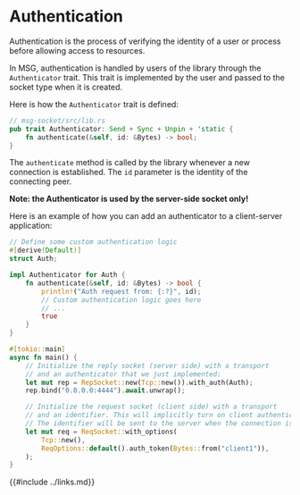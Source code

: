 # Authentication

Authentication is the process of verifying the identity of a user or process
before allowing access to resources.

In MSG, authentication is handled by users of the library through the
`Authenticator` trait. This trait is implemented by the user and passed to the
socket type when it is created.

Here is how the `Authenticator` trait is defined:

```rust
// msg-socket/src/lib.rs
pub trait Authenticator: Send + Sync + Unpin + 'static {
    fn authenticate(&self, id: &Bytes) -> bool;
}
```

The `authenticate` method is called by the library whenever a new connection
is established. The `id` parameter is the identity of the connecting peer.

**Note: the Authenticator is used by the server-side socket only!**

Here is an example of how you can add an authenticator to a
client-server application:

```rust
// Define some custom authentication logic
#[derive(Default)]
struct Auth;

impl Authenticator for Auth {
    fn authenticate(&self, id: &Bytes) -> bool {
        println!("Auth request from: {:?}", id);
        // Custom authentication logic goes here
        // ...
        true
    }
}

#[tokio::main]
async fn main() {
    // Initialize the reply socket (server side) with a transport
    // and an authenticator that we just implemented:
    let mut rep = RepSocket::new(Tcp::new()).with_auth(Auth);
    rep.bind("0.0.0.0:4444").await.unwrap();

    // Initialize the request socket (client side) with a transport
    // and an identifier. This will implicitly turn on client authentication.
    // The identifier will be sent to the server when the connection is established.
    let mut req = ReqSocket::with_options(
        Tcp::new(),
        ReqOptions::default().auth_token(Bytes::from("client1")),
    );
}
```

{{#include ../links.md}}
